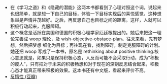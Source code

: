 - 在《学习之道》和《隐藏的潜能》这两本书都看到了心理对照这个词。说起来也很简单，就是想一下自己的目标，体验一下目标实现后的喜悦感觉，这种想象越是声情并茂越好。之后，再反思自己也目标之间的距离。这样，人就可以积极行动起来，克服障碍。
- 这个概念是活跃在美国和德国的积极心理学家厄廷根提出的。她后来把这一理论完善成 woop 理论，及 wish-objective-obstace-plan。往未来看，先有梦想，然后把梦想 细化为目标；再往现在看，找到障碍，制定克服障碍的计划。她还把 woop 写成了一本书，原名是 rethinking about positive thinking.核心意思就是，如果只是保持积极心态，人反而可能不会采取行动，成为“积极的废人”，只有把对于未来的积极畅想和对于现在的深刻反思结合起来，积极心态才能真正带来积极的效果。这本书还有中文版，看起来评价不高。
- [反惰性 (豆瓣)](https://book.douban.com/subject/35051993/)
